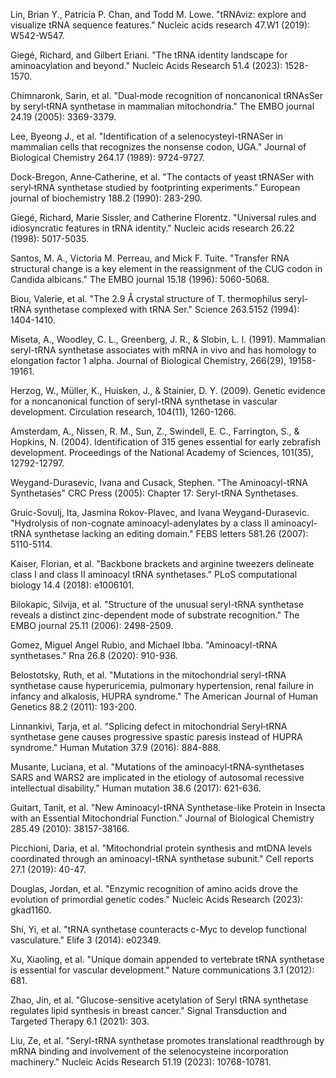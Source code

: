Lin, Brian Y., Patricia P. Chan, and Todd M. Lowe. "tRNAviz: explore and visualize tRNA sequence features." Nucleic acids research 47.W1 (2019): W542-W547.

Giegé, Richard, and Gilbert Eriani. "The tRNA identity landscape for aminoacylation and beyond." Nucleic Acids Research 51.4 (2023): 1528-1570.


Chimnaronk, Sarin, et al. "Dual‐mode recognition of noncanonical tRNAsSer by seryl‐tRNA synthetase in mammalian mitochondria." The EMBO journal 24.19 (2005): 3369-3379.



Lee, Byeong J., et al. "Identification of a selenocysteyl-tRNASer in mammalian cells that recognizes the nonsense codon, UGA." Journal of Biological Chemistry 264.17 (1989): 9724-9727.



Dock-Bregon, Anne‐Catherine, et al. "The contacts of yeast tRNASer with seryl‐tRNA synthetase studied by footprinting experiments." European journal of biochemistry 188.2 (1990): 283-290.


Giegé, Richard, Marie Sissler, and Catherine Florentz. "Universal rules and idiosyncratic features in tRNA identity." Nucleic acids research 26.22 (1998): 5017-5035.


Santos, M. A., Victoria M. Perreau, and Mick F. Tuite. "Transfer RNA structural change is a key element in the reassignment of the CUG codon in Candida albicans." The EMBO journal 15.18 (1996): 5060-5068.


Biou, Valerie, et al. "The 2.9 Å crystal structure of T. thermophilus seryl-tRNA synthetase complexed with tRNA Ser." Science 263.5152 (1994): 1404-1410.


Miseta, A., Woodley, C. L., Greenberg, J. R., & Slobin, L. I. (1991). Mammalian seryl-tRNA synthetase associates with mRNA in vivo and has homology to elongation factor 1 alpha. Journal of Biological Chemistry, 266(29), 19158-19161.

Herzog, W., Müller, K., Huisken, J., & Stainier, D. Y. (2009). Genetic evidence for a noncanonical function of seryl-tRNA synthetase in vascular development. Circulation research, 104(11), 1260-1266.

Amsterdam, A., Nissen, R. M., Sun, Z., Swindell, E. C., Farrington, S., & Hopkins, N. (2004). Identification of 315 genes essential for early zebrafish development. Proceedings of the National Academy of Sciences, 101(35), 12792-12797.


Weygand-Durasevic, Ivana and Cusack, Stephen. "The Aminoacyl-tRNA Synthetases" CRC Press (2005): Chapter 17: Seryl-tRNA Synthetases.



Gruic-Sovulj, Ita, Jasmina Rokov-Plavec, and Ivana Weygand-Durasevic. "Hydrolysis of non-cognate aminoacyl-adenylates by a class II aminoacyl-tRNA synthetase lacking an editing domain." FEBS letters 581.26 (2007): 5110-5114.




Kaiser, Florian, et al. "Backbone brackets and arginine tweezers delineate class I and class II aminoacyl tRNA synthetases." PLoS computational biology 14.4 (2018): e1006101.



Bilokapic, Silvija, et al. "Structure of the unusual seryl-tRNA synthetase reveals a distinct zinc-dependent mode of substrate recognition." The EMBO journal 25.11 (2006): 2498-2509.




Gomez, Miguel Angel Rubio, and Michael Ibba. "Aminoacyl-tRNA synthetases." Rna 26.8 (2020): 910-936.

Belostotsky, Ruth, et al. "Mutations in the mitochondrial seryl-tRNA synthetase cause hyperuricemia, pulmonary hypertension, renal failure in infancy and alkalosis, HUPRA syndrome." The American Journal of Human Genetics 88.2 (2011): 193-200.

Linnankivi, Tarja, et al. "Splicing defect in mitochondrial Seryl‐tRNA synthetase gene causes progressive spastic paresis instead of HUPRA syndrome." Human Mutation 37.9 (2016): 884-888.

Musante, Luciana, et al. "Mutations of the aminoacyl‐tRNA‐synthetases SARS and WARS2 are implicated in the etiology of autosomal recessive intellectual disability." Human mutation 38.6 (2017): 621-636.



Guitart, Tanit, et al. "New Aminoacyl-tRNA Synthetase-like Protein in Insecta with an Essential Mitochondrial Function." Journal of Biological Chemistry 285.49 (2010): 38157-38166.




Picchioni, Daria, et al. "Mitochondrial protein synthesis and mtDNA levels coordinated through an aminoacyl-tRNA synthetase subunit." Cell reports 27.1 (2019): 40-47.



Douglas, Jordan, et al. "Enzymic recognition of amino acids drove the evolution of primordial genetic codes." Nucleic Acids Research (2023): gkad1160.

Shi, Yi, et al. "tRNA synthetase counteracts c-Myc to develop functional vasculature." Elife 3 (2014): e02349.

Xu, Xiaoling, et al. "Unique domain appended to vertebrate tRNA synthetase is essential for vascular development." Nature communications 3.1 (2012): 681.

Zhao, Jin, et al. "Glucose-sensitive acetylation of Seryl tRNA synthetase regulates lipid synthesis in breast cancer." Signal Transduction and Targeted Therapy 6.1 (2021): 303.

Liu, Ze, et al. "Seryl-tRNA synthetase promotes translational readthrough by mRNA binding and involvement of the selenocysteine incorporation machinery." Nucleic Acids Research 51.19 (2023): 10768-10781.
